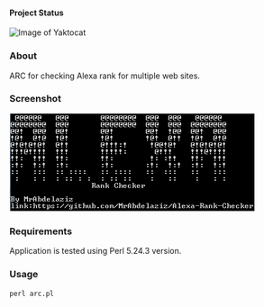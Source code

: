 #### Project Status

![Image of Yaktocat](https://www.pngkey.com/png/detail/137-1379340_wip-work-in-progress-png.png)
### About

ARC  for checking Alexa rank for multiple web sites.

### Screenshot

![Screenshot](_/sc.png)

### Requirements

Application is tested using Perl 5.24.3 version.

### Usage

```
perl arc.pl
```
